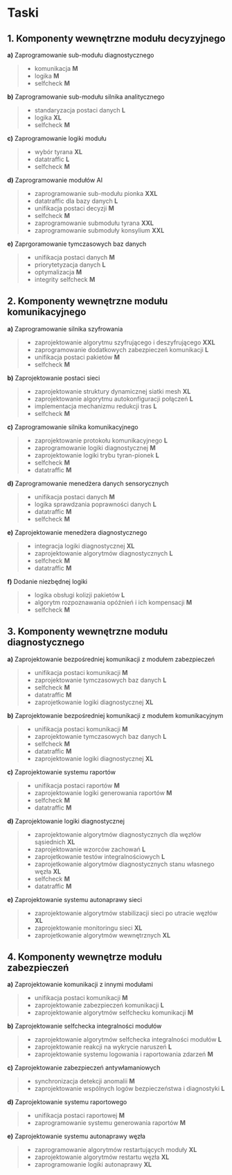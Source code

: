 # Taski
## **1.** Komponenty wewnętrzne modułu decyzyjnego 
**a)** Zaprogramowanie sub-modułu diagnostycznego
> - komunikacja                                                             **M**
> - logika                                                                  **M**
> - selfcheck                                                               **M**

**b)** Zaprogramowanie sub-modułu silnika analitycznego
> - standaryzacja postaci danych                                            **L**
> - logika                                                                  **XL**
> - selfcheck                                                               **M**

**c)** Zaprogramowanie logiki modułu
> - wybór tyrana                                                            **XL**
> - datatraffic                                                             **L**
> - selfcheck                                                               **M**

**d)** Zaprogramowanie modułów AI
> - zaprogramowanie sub-modułu pionka                                       **XXL**
> - datatraffic dla bazy danych                                             **L**
> - unifikacja postaci decyzji                                              **M**
> - selfcheck                                                               **M**
> - zaprogramowanie submodułu tyrana                                        **XXL**
> - zaprogramowanie submoduły konsylium                                     **XXL**

**e)** Zaprgoramowanie tymczasowych baz danych
> - unifikacja postaci danych                                               **M**
> - priorytetyzacja danych                                                  **L**
> - optymalizacja                                                           **M**
> - integrity selfcheck                                                     **M**

## **2.** Komponenty wewnętrzne modułu komunikacyjnego
**a)** Zaprogramowanie silnika szyfrowania
> - zaprojektowanie algorytmu szyfrującego i deszyfrującego                 **XXL**
> - zaprogramowanie dodatkowych zabezpieczeń komunikacji                    **L**
> - unifikacja postaci pakietów                                             **M**
> - selfcheck                                                               **M**

**b)** Zaprojektowanie postaci sieci
> - zaprojektowanie struktury dynamicznej siatki mesh                       **XL**
> - zaprojektowanie algorytmu autokonfiguracji połączeń                     **L**
> - implementacja mechanizmu redukcji tras                                  **L**
> - selfcheck                                                               **M**

**c)** Zaprogramowanie silnika komunikacyjnego
> - zaprojektowanie protokołu komunikacyjnego                               **L**
> - zaprogramowanie logiki diagnostycznej                                   **M**
> - zaprojektowanie logiki trybu tyran-pionek                               **L**
> - selfcheck                                                               **M**
> - datatraffic                                                             **M**

**d)** Zaprogramowanie menedżera danych sensorycznych
> - unifikacja postaci danych                                               **M**
> - logika sprawdzania poprawności danych                                   **L**
> - datatraffic                                                             **M**
> - selfcheck                                                               **M**

**e)** Zaprojektowanie menedżera diagnostycznego
> - integracja logiki diagnostycznej                                        **XL**
> - zaprojektowanie algorytmów diagnostycznych                              **L**
> - selfcheck                                                               **M**
> - datatraffic                                                             **M**

**f)** Dodanie niezbędnej logiki
> - logika obsługi kolizji pakietów                                         **L**
> - algorytm rozpoznawania opóźnień i ich kompensacji                       **M**
> - selfcheck                                                               **M**

## **3.** Komponenty wewnętrzne modułu diagnostycznego
**a)** Zaprojektowanie bezpośredniej komunikacji z modułem zabezpieczeń
> - unifikacja postaci komunikacji                                          **M**
> - zaprojektowanie tymczasowych baz danych                                 **L**
> - selfcheck                                                               **M**
> - datatraffic                                                             **M**
> - zaprojetkowanie logiki diagnostycznej                                   **XL**

**b)** Zaprojektowanie bezpośredniej komunikacji z modułem komunikacyjnym
> - unifikacja postaci komunikacji                                          **M**
> - zaprojektowanie tymczasowych baz danych                                 **L**
> - selfcheck                                                               **M**
> - datatraffic                                                             **M**
> - zaprojektowanie logiki diagnostycznej                                   **XL**

**c)** Zaprojektowanie systemu raportów
> - unifikacja postaci raportów                                             **M**
> - zaprojektowanie logiki generowania raportów                             **M**
> - selfcheck                                                               **M**
> - datatraffic                                                             **M**

**d)** Zaprojektowanie logiki diagnostycznej
> - zaprojektowanie algorytmów diagnostycznych dla węzłów sąsiednich        **XL**
> - zaprojektowanie wzorców zachowań                                        **L**
> - zaprojetkowanie testów integralnościowych                               **L**
> - zaprojetkowanie algorytmów diagnostycznych stanu własnego węzła         **XL**
> - selfcheck                                                               **M**
> - datatraffic                                                             **M**

**e)** Zaprojektowanie systemu autonaprawy sieci
> - zaprojektowanie algorytmów stabilizacji sieci po utracie węzłów         **XL**
> - zaprojektowanie monitoringu sieci                                       **XL**
> - zaprojetkowanie algorytmów wewnętrznych                                 **XL**

## **4.** Komponenty wewnętrze modułu zabezpieczeń
**a)** Zaprojektowanie komunikacji z innymi modułami
> - unifikacja postaci komunikacji                                          **M**
> - zaprojektowanie zabezpieczeń komunikacji                                **L**
> - zaprojektowanie algorytmów selfchecku komunikacji                       **M**

**b)** Zaprojektowanie selfchecka integralności modułów
> - zaprojektowanie algorytmów selfchecka integralności modułów             **L**
> - zaprojektowanie reakcji na wykrycie naruszeń                            **L**
> - zaprojektowanie systemu logowania i raportowania zdarzeń                **M**

**c)** Zaprojektowanie zabezpieczeń antywłamaniowych
> - synchronizacja detekcji anomalii                                        **M**
> - zaprojektowanie wspólnych logów bezpieczeństwa i diagnostyki            **L**

**d)** Zaprojektowanie systemu raportowego
> - unifikacja postaci raportowej                                          **M**
> - zaprogramowanie systemu generowania raportów                           **M**

**e)** Zaprojektowanie systemu autonaprawy węzła
> - zaprogramowanie algorytmów restartujących moduły                       **XL**
> - zaprojektowanie algorytmów restartu węzła                              **XL**
> - zaprogramowanie logiki autonaprawy                                     **XL**
